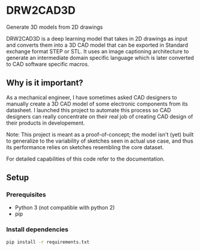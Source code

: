 # DRW2CAD3D
Generate 3D models from 2D drawings

DRW2CAD3D is a deep learning model that takes in 2D drawings as input and converts them into a 3D CAD model that can be exported in Standard exchange format STEP or STL. It uses an image captioning architecture to generate an intermediate domain specific language which is later converted to CAD software specific macros.

## Why is it important?
As a mechanical engineer, I have sometimes asked CAD designers to manually create a 3D CAD model of some electronic components from its datasheet. I launched this project to automate this process so CAD designers can really concentrate on their real job of creating CAD design of their products in developement. 

Note: This project is meant as a proof-of-concept; the model isn't (yet) built to generalize to the variability of sketches seen in actual use case, and thus its performance relies on sketches resembling the core dataset.

For detailed capabilities of this code refer to the documentation.

## Setup
### Prerequisites

- Python 3 (not compatible with python 2)
- pip

### Install dependencies

```sh
pip install -r requirements.txt
```

